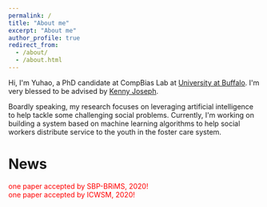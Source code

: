 ```yaml
---
permalink: /
title: "About me"
excerpt: "About me"
author_profile: true
redirect_from: 
  - /about/
  - /about.html
---
```



Hi, I'm Yuhao, a PhD candidate at CompBias Lab at [University at Buffalo](https://engineering.buffalo.edu/computer-science-engineering.html). I'm very blessed to be advised by [Kenny Joseph](https://kennyjoseph.github.io/). <br /> 

Boardly speaking, my research focuses on leveraging artificial intelligence to help tackle some challenging social problems. Currently, I'm working on building a system based on machine learning algorithms to help social workers distribute service to the youth in the foster care system.

# News

<span style="color:red"> one paper accepted by SBP-BRiMS, 2020! </span>  <br />
<span style="color:red"> one paper accepted by ICWSM, 2020! </span>


